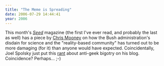 ```yaml
---
title: "The Meme is Spreading"
date: 2006-07-29 14:44:41
year: 2006
---
```

This month's <a href="http://www.seedmagazine.com/"><em>Seed</em></a> magazine (the first I've ever read, and probably the last as well) has a piece by <a href="http://www.scienceblogs.com/intersection/">Chris Mooney</a> on how the Bush administration's disdain for science and the "reality-based community" has turned out to be more damaging (for it) than anyone would have expected.  Coincidentally, Joel Spolsky just put this <a href="http://www.joelonsoftware.com/items/2006/07/29.html">rant</a> about anti-geek bigotry on his blog.  Coincidence?  Perhaps… ;-)
